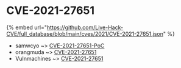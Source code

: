 # CVE-2021-27651
{% embed url="https://github.com/Live-Hack-CVE/full_database/blob/main/cves/2021/CVE-2021-27651.json" %}

* samwcyo ~> [CVE-2021-27651-PoC](https://www.alice-snow.ru/2021/database/cve-2021-27651/cve-2021-27651-poc-samwcyo)
* orangmuda ~> [CVE-2021-27651](https://www.alice-snow.ru/2021/database/cve-2021-27651/cve-2021-27651-orangmuda)
* Vulnmachines ~> [CVE-2021-27651](https://www.alice-snow.ru/2021/database/cve-2021-27651/cve-2021-27651-vulnmachines)